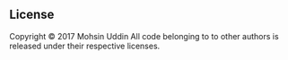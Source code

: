 ## License

Copyright © 2017 Mohsin Uddin
All code belonging to to other authors is released under their respective licenses.
